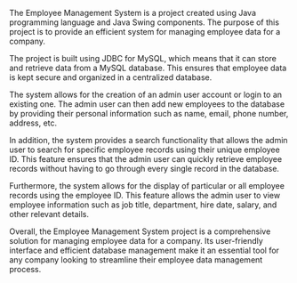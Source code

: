 The Employee Management System is a project created using Java programming language and Java Swing components. The purpose of this project is to provide an efficient system for managing employee data for a company.

The project is built using JDBC for MySQL, which means that it can store and retrieve data from a MySQL database. This ensures that employee data is kept secure and organized in a centralized database.

The system allows for the creation of an admin user account or login to an existing one. The admin user can then add new employees to the database by providing their personal information such as name, email, phone number, address, etc.

In addition, the system provides a search functionality that allows the admin user to search for specific employee records using their unique employee ID. This feature ensures that the admin user can quickly retrieve employee records without having to go through every single record in the database.

Furthermore, the system allows for the display of particular or all employee records using the employee ID. This feature allows the admin user to view employee information such as job title, department, hire date, salary, and other relevant details.

Overall, the Employee Management System project is a comprehensive solution for managing employee data for a company. Its user-friendly interface and efficient database management make it an essential tool for any company looking to streamline their employee data management process.

